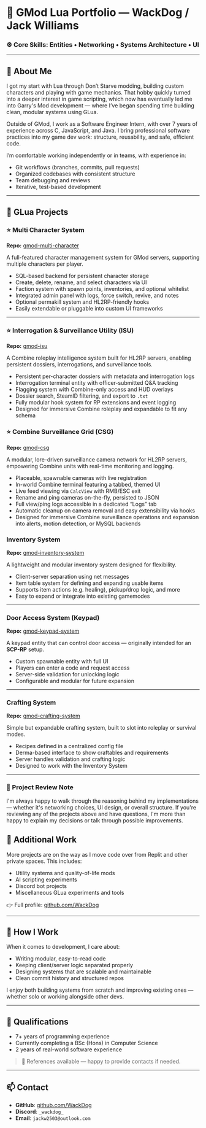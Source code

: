 # 💼 GMod Lua Portfolio — WackDog / Jack Williams

### ⚙️ Core Skills: Entities • Networking • Systems Architecture • UI

---

## 👋 About Me

I got my start with Lua through Don’t Starve modding, building custom characters and playing with game mechanics. That hobby quickly turned into a deeper interest in game scripting, which now has eventually led me into Garry's Mod development — where I’ve began spending time building clean, modular systems using GLua.

Outside of GMod, I work as a Software Engineer Intern, with over 7 years of experience across C, JavaScript, and Java. I bring professional software practices into my game dev work: structure, reusability, and safe, efficient code.

I’m comfortable working independently or in teams, with experience in:

- Git workflows (branches, commits, pull requests)
- Organized codebases with consistent structure
- Team debugging and reviews
- Iterative, test-based development

---

## 🔨 GLua Projects

### ⭐ Multi Character System
**Repo:** [gmod-multi-character](https://github.com/WackDog/gmod-multi-character/)

A full-featured character management system for GMod servers, supporting multiple characters per player.

- SQL-based backend for persistent character storage
- Create, delete, rename, and select characters via UI
- Faction system with spawn points, inventories, and optional whitelist
- Integrated admin panel with logs, force switch, revive, and notes
- Optional permakill system and HL2RP-friendly hooks
- Easily extendable or pluggable into custom UI frameworks

---

### ⭐ Interrogation & Surveillance Utility (ISU)
**Repo:** [gmod-isu](https://github.com/WackDog/gmod-isu)

A Combine roleplay intelligence system built for HL2RP servers, enabling persistent dossiers, interrogations, and surveillance tools.

- Persistent per-character dossiers with metadata and interrogation logs  
- Interrogation terminal entity with officer-submitted Q&A tracking  
- Flagging system with Combine-only access and HUD overlays  
- Dossier search, SteamID filtering, and export to `.txt`  
- Fully modular hook system for RP extensions and event logging  
- Designed for immersive Combine roleplay and expandable to fit any schema

### ⭐ Combine Surveillance Grid (CSG)
**Repo:** [gmod-csg](https://github.com/WackDog/gmod-csg)

A modular, lore-driven surveillance camera network for HL2RP servers, empowering Combine units with real-time monitoring and logging.

- Placeable, spawnable cameras with live registration  
- In-world Combine terminal featuring a tabbed, themed UI  
- Live feed viewing via `CalcView` with RMB/ESC exit  
- Rename and ping cameras on-the-fly, persisted to JSON  
- Full view/ping logs accessible in a dedicated “Logs” tab  
- Automatic cleanup on camera removal and easy extensibility via hooks  
- Designed for immersive Combine surveillance operations and expansion into alerts, motion detection, or MySQL backends  

### Inventory System  
**Repo:** [gmod-inventory-system](https://github.com/WackDog/gmod-inventory-system)

A lightweight and modular inventory system designed for flexibility.

- Client-server separation using net messages  
- Item table system for defining and expanding usable items  
- Supports item actions (e.g. healing), pickup/drop logic, and more  
- Easy to expand or integrate into existing gamemodes  

---

### Door Access System (Keypad)  
**Repo:** [gmod-keypad-system](https://github.com/WackDog/gmod-keypad-system)

A keypad entity that can control door access — originally intended for an **SCP-RP** setup.

- Custom spawnable entity with full UI  
- Players can enter a code and request access  
- Server-side validation for unlocking logic  
- Configurable and modular for future expansion  

---

### Crafting System  
**Repo:** [gmod-crafting-system](https://github.com/WackDog/gmod-crafting-station)

Simple but expandable crafting system, built to slot into roleplay or survival modes.

- Recipes defined in a centralized config file  
- Derma-based interface to show craftables and requirements  
- Server handles validation and crafting logic  
- Designed to work with the Inventory System  

---

### 📌 Project Review Note

I'm always happy to walk through the reasoning behind my implementations — whether it's networking choices, UI design, or overall structure. If you're reviewing any of the projects above and have questions, I'm more than happy to explain my decisions or talk through possible improvements.

## 📁 Additional Work

More projects are on the way as I move code over from Replit and other private spaces. This includes:

- Utility systems and quality-of-life mods  
- AI scripting experiments  
- Discord bot projects  
- Miscellaneous GLua experiments and tools

👉 Full profile: [github.com/WackDog](https://github.com/WackDog)

---

## 🧩 How I Work

When it comes to development, I care about:

- Writing modular, easy-to-read code  
- Keeping client/server logic separated properly  
- Designing systems that are scalable and maintainable
- Clean commit history and structured repos  

I enjoy both building systems from scratch and improving existing ones — whether solo or working alongside other devs.

---

## 📜 Qualifications

- 7+ years of programming experience  
- Currently completing a BSc (Hons) in Computer Science
- 2 years of real-world software experience

> 📌 References available — happy to provide contacts if needed.

---

## 📫 Contact

- **GitHub**: [github.com/WackDog](https://github.com/WackDog)  
- **Discord**: `_wackdog_`  
- **Email**: `jackw2503@outlook.com`
